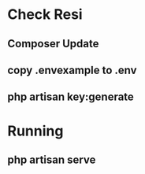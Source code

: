 # Check Resi

## Composer Update
## copy .envexample to .env
## php artisan key:generate

# Running
## php artisan serve
